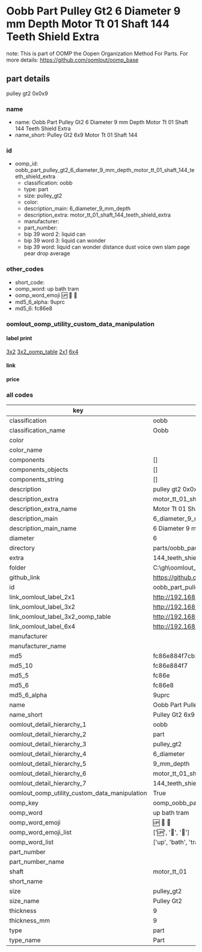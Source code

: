 # Oobb Part Pulley Gt2 6 Diameter 9 mm Depth Motor Tt 01 Shaft 144 Teeth Shield Extra  

note: This is part of OOMP the Oopen Organization Method For Parts. For more details: https://github.com/oomlout/oomp_base

##  part details
  



pulley gt2 0x0x9



### name
* name: Oobb Part Pulley Gt2 6 Diameter 9 mm Depth Motor Tt 01 Shaft 144 Teeth Shield Extra
* name_short: Pulley Gt2 6x9 Motor Tt 01 Shaft 144
### id
* oomp_id: oobb_part_pulley_gt2_6_diameter_9_mm_depth_motor_tt_01_shaft_144_teeth_shield_extra
  * classification: oobb
  * type: part
  * size: pulley_gt2
  * color: 
  * description_main: 6_diameter_9_mm_depth
  * description_extra: motor_tt_01_shaft_144_teeth_shield_extra
  * manufacturer: 
  * part_number: 
  * bip 39 word 2: liquid can
  * bip 39 word 3: liquid can wonder
  * bip 39 word: liquid can wonder distance dust voice own slam page pear drop average

### other_codes
* short_code: 
* oomp_word: up bath tram
* oomp_word_emoji :up: :bath: :tram:
* md5_6_alpha: 9uprc
* md5_6: fc86e8






### oomlout_oomp_utility_custom_data_manipulation
#### label print
[3x2](http://192.168.1.245:1112/?label=oomp%209uprc)
[3x2_oomp_table](http://192.168.1.108:1112/?label=oomp%209uprc)
[2x1](http://192.168.1.242:1112/?label=oomp%209uprc)
[6x4](http://192.168.1.55:1112/?label=oomp%209uprc)    

#### link

                              

#### price







### all codes 
| key | value |  
| --- | --- |  
| classification | oobb |  
| classification_name | Oobb |  
| color |  |  
| color_name |  |  
| components | [] |  
| components_objects | [] |  
| components_string | [] |  
| description | pulley gt2 0x0x9 |  
| description_extra | motor_tt_01_shaft_144_teeth_shield_extra |  
| description_extra_name | Motor Tt 01 Shaft 144 Teeth Shield Extra |  
| description_main | 6_diameter_9_mm_depth |  
| description_main_name | 6 Diameter 9 mm Depth |  
| diameter | 6 |  
| directory | parts/oobb_part_pulley_gt2_6_diameter_9_mm_depth_motor_tt_01_shaft_144_teeth_shield_extra |  
| extra | 144_teeth_shield |  
| folder | C:\gh\oomlout_oobb_version_4_generated_parts\things\oobb_part_pulley_gt2_6_diameter_9_mm_depth_motor_tt_01_shaft_144_teeth_shield_extra |  
| github_link | https://github.com/oomlout/oomlout_oomp_part_src/tree/main/parts/oobb_part_pulley_gt2_6_diameter_9_mm_depth_motor_tt_01_shaft_144_teeth_shield_extra |  
| id | oobb_part_pulley_gt2_6_diameter_9_mm_depth_motor_tt_01_shaft_144_teeth_shield_extra |  
| link_oomlout_label_2x1 | http://192.168.1.242:1112/?label=oomp%209uprc |  
| link_oomlout_label_3x2 | http://192.168.1.245:1112/?label=oomp%209uprc |  
| link_oomlout_label_3x2_oomp_table | http://192.168.1.108:1112/?label=oomp%209uprc |  
| link_oomlout_label_6x4 | http://192.168.1.55:1112/?label=oomp%209uprc |  
| manufacturer |  |  
| manufacturer_name |  |  
| md5 | fc86e884f7cb13c3d5a223fbfa083c12 |  
| md5_10 | fc86e884f7 |  
| md5_5 | fc86e |  
| md5_6 | fc86e8 |  
| md5_6_alpha | 9uprc |  
| name | Oobb Part Pulley Gt2 6 Diameter 9 mm Depth Motor Tt 01 Shaft 144 Teeth Shield Extra |  
| name_short | Pulley Gt2 6x9 Motor Tt 01 Shaft 144 |  
| oomlout_detail_hierarchy_1 | oobb |  
| oomlout_detail_hierarchy_2 | part |  
| oomlout_detail_hierarchy_3 | pulley_gt2 |  
| oomlout_detail_hierarchy_4 | 6_diameter |  
| oomlout_detail_hierarchy_5 | 9_mm_depth |  
| oomlout_detail_hierarchy_6 | motor_tt_01_shaft |  
| oomlout_detail_hierarchy_7 | 144_teeth_shield_extra |  
| oomlout_oomp_utility_custom_data_manipulation | True |  
| oomp_key | oomp_oobb_part_pulley_gt2_6_diameter_9_mm_depth_motor_tt_01_shaft_144_teeth_shield_extra |  
| oomp_word | up bath tram |  
| oomp_word_emoji | :up: :bath: :tram: |  
| oomp_word_emoji_list | [':up:', ':bath:', ':tram:'] |  
| oomp_word_list | ['up', 'bath', 'tram'] |  
| part_number |  |  
| part_number_name |  |  
| shaft | motor_tt_01 |  
| short_name |  |  
| size | pulley_gt2 |  
| size_name | Pulley Gt2 |  
| thickness | 9 |  
| thickness_mm | 9 |  
| type | part |  
| type_name | Part |  

